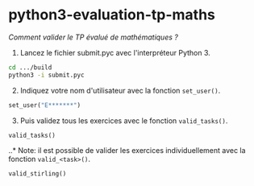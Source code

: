 python3-evaluation-tp-maths
===========================

*Comment valider le TP évalué de mathématiques ?*

1. Lancez le fichier submit.pyc avec l'interpréteur Python 3.
```bash
cd .../build
python3 -i submit.pyc
```

2. Indiquez votre nom d'utilisateur avec la fonction `set_user()`.
```python
set_user("E*******")
```

3. Puis validez tous les exercices avec le fonction `valid_tasks()`.
```python
valid_tasks()
```

..* Note: il est possible de valider les exercices individuellement avec la fonction `valid_<task>()`.
```python
valid_stirling()
```
